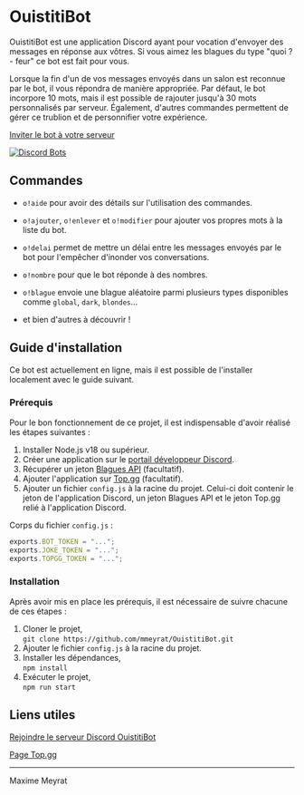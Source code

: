 # OuistitiBot

OuistitiBot est une application Discord ayant pour vocation d'envoyer des messages en réponse aux vôtres. Si vous aimez les blagues du type "quoi ? - feur" ce bot est fait pour vous.  
  
Lorsque la fin d'un de vos messages envoyés dans un salon est reconnue par le bot, il vous répondra de manière appropriée. Par défaut, le bot incorpore 10 mots, mais il est possible de rajouter jusqu'à 30 mots personnalisés par serveur. Également, d'autres commandes permettent de gérer ce trublion et de personnifier votre expérience.  
  
[Inviter le bot à votre serveur](https://discord.com/api/oauth2/authorize?client_id=1007028483505012807&permissions=534723951680&scope=bot)  
  
[![Discord Bots](https://top.gg/api/widget/servers/1007028483505012807.svg)](https://top.gg/bot/1007028483505012807)  
  

## Commandes

- `o!aide` pour avoir des détails sur l'utilisation des commandes.

- `o!ajouter`, `o!enlever` et `o!modifier` pour ajouter vos propres mots à la liste du bot.

- `o!delai` permet de mettre un délai entre les messages envoyés par le bot pour l'empêcher d'inonder vos conversations.

- `o!nombre` pour que le bot réponde à des nombres. 

- `o!blague` envoie une blague aléatoire parmi plusieurs types disponibles comme `global`, `dark`, `blondes`... 

- et bien d'autres à découvrir !


## Guide d'installation

Ce bot est actuellement en ligne, mais il est possible de l'installer localement avec le guide suivant.  


### Prérequis

Pour le bon fonctionnement de ce projet, il est indispensable d'avoir réalisé les étapes suivantes :

1. Installer Node.js v18 ou supérieur.
2. Créer une application sur le [portail développeur Discord](https://discord.com/developers/).
3. Récupérer un jeton [Blagues API](https://www.blagues-api.fr/) (facultatif).
4. Ajouter l'application sur [Top.gg](https://top.gg/) (facultatif).
5. Ajouter un fichier `config.js` à la racine du projet. Celui-ci doit contenir le jeton de l'application Discord, un jeton Blagues API et le jeton Top.gg relié à l'application Discord.  
  
Corps du fichier `config.js` :
```js
exports.BOT_TOKEN = "...";
exports.JOKE_TOKEN = "...";
exports.TOPGG_TOKEN = "...";
```

### Installation

Après avoir mis en place les prérequis, il est nécessaire de suivre chacune de ces étapes :

1. Cloner le projet,  
```git clone https://github.com/mmeyrat/OuistitiBot.git```
2. Ajouter le fichier `config.js` à la racine du projet.
3. Installer les dépendances,  
```npm install```
4. Exécuter le projet,  
```npm run start```


## Liens utiles

[Rejoindre le serveur Discord OuistitiBot](https://discord.gg/3DbtncXpjC)

[Page Top.gg](https://top.gg/bot/1007028483505012807)

----

Maxime Meyrat